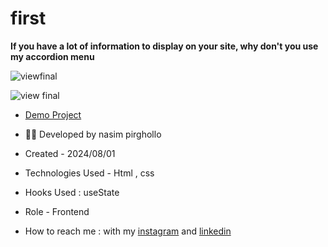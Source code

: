# first

**If you have a lot of information to display on your site, why don't you use my accordion menu**

![viewfinal](https://user-images.githubusercontent.com/109727844/204102879-086fee63-9bda-43b2-a1aa-49879c3f2d39.jpg)

![view final](https://user-images.githubusercontent.com/109727844/204102930-fac80657-4d16-4816-b476-a88e984abefe.jpg)

- [Demo Project](https://nasim1380p.github.io/first/)

- 👩‍💻 Developed by nasim pirghollo

- Created - 2024/08/01

- Technologies Used - Html , css 

- Hooks Used : useState 

- Role - Frontend

- How to reach me : with my [instagram](https://www.instagram.com/nasim_pirghollo-web) and [linkedin](https://www.linkedin.com/in/nasim-pirghollo-a783952a9/)

